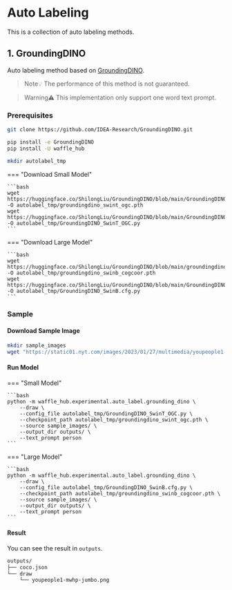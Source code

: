 # Auto Labeling
This is a collection of auto labeling methods.

## 1. GroundingDINO

Auto labeling method based on [GroundingDINO](https://github.com/IDEA-Research/GroundingDINO).

> Note💡 The performance of this method is not guaranteed.

> Warning⚠️ This implementation only support one word text prompt.

### Prerequisites

```bash
git clone https://github.com/IDEA-Research/GroundingDINO.git

pip install -e GroundingDINO
pip install -U waffle_hub

mkdir autolabel_tmp
```

=== "Download Small Model"

    ```bash
    wget https://huggingface.co/ShilongLiu/GroundingDINO/blob/main/GroundingDINO_SwinT_OGC.cfg.py -O autolabel_tmp/groundingdino_swint_ogc.pth
    wget https://huggingface.co/ShilongLiu/GroundingDINO/blob/main/GroundingDINO_SwinT_OGC.cfg.py -O autolabel_tmp/GroundingDINO_SwinT_OGC.py
    ```

=== "Download Large Model"

    ```bash
    wget https://huggingface.co/ShilongLiu/GroundingDINO/blob/main/groundingdino_swinb_cogcoor.pth -O autolabel_tmp/groundingdino_swinb_cogcoor.pth
    wget https://huggingface.co/ShilongLiu/GroundingDINO/blob/main/GroundingDINO_SwinB.cfg.py -O autolabel_tmp/GroundingDINO_SwinB.cfg.py
    ```

### Sample

#### Download Sample Image
```bash
mkdir sample_images
wget "https://static01.nyt.com/images/2023/01/27/multimedia/youpeople1-mwhp/youpeople1-mwhp-jumbo.jpg?quality=75&auto=webp" -O sample_images/youpeople1-mwhp-jumbo.jpg
```

#### Run Model

=== "Small Model"

    ```bash
    python -m waffle_hub.experimental.auto_label.grounding_dino \
        --draw \
        --config_file autolabel_tmp/GroundingDINO_SwinT_OGC.py \
        --checkpoint_path autolabel_tmp/groundingdino_swint_ogc.pth \
        --source sample_images/ \
        --output_dir outputs/ \
        --text_prompt person
    ```

=== "Large Model"

    ```bash
    python -m waffle_hub.experimental.auto_label.grounding_dino \
        --draw \
        --config_file autolabel_tmp/GroundingDINO_SwinB.cfg.py \
        --checkpoint_path autolabel_tmp/groundingdino_swinb_cogcoor.pth \
        --source sample_images/ \
        --output_dir outputs/ \
        --text_prompt person
    ```

#### Result

You can see the result in `outputs`.

```bash
outputs/
├── coco.json
└── draw
    └── youpeople1-mwhp-jumbo.png
```